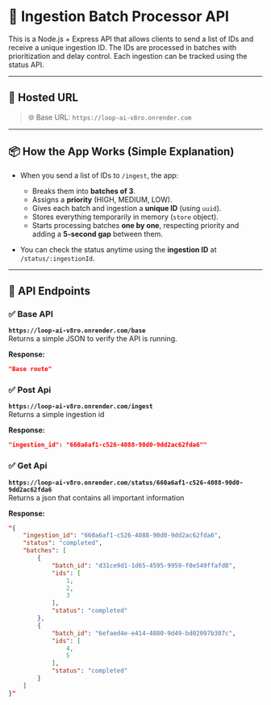 # 🧠 Ingestion Batch Processor API

This is a Node.js + Express API that allows clients to send a list of IDs and receive a unique ingestion ID. The IDs are processed in batches with prioritization and delay control. Each ingestion can be tracked using the status API.

---

## 🚀 Hosted URL

> 🌐 Base URL: `https://loop-ai-v8ro.onrender.com`  
---

## 📦 How the App Works (Simple Explanation)

- When you send a list of IDs to `/ingest`, the app:
  - Breaks them into **batches of 3**.
  - Assigns a **priority** (HIGH, MEDIUM, LOW).
  - Gives each batch and ingestion a **unique ID** (using `uuid`).
  - Stores everything temporarily in memory (`store` object).
  - Starts processing batches **one by one**, respecting priority and adding a **5-second gap** between them.

- You can check the status anytime using the **ingestion ID** at `/status/:ingestionId`.

---

## 📘 API Endpoints

### ✅ Base API
**`https://loop-ai-v8ro.onrender.com/base`**  
Returns a simple JSON to verify the API is running.

**Response:**
```json
"Base route"
```

### ✅ Post Api
**`https://loop-ai-v8ro.onrender.com/ingest`**  
Returns a simple ingestion id

**Response:**
```json
"ingestion_id": "660a6af1-c526-4088-90d0-9dd2ac62fda6""
```

### ✅ Get Api
**`https://loop-ai-v8ro.onrender.com/status/660a6af1-c526-4088-90d0-9dd2ac62fda6`**  
Returns a json that contains all important information

**Response:**
```json
"{
    "ingestion_id": "660a6af1-c526-4088-90d0-9dd2ac62fda6",
    "status": "completed",
    "batches": [
        {
            "batch_id": "d31ce9d1-1d65-4595-9959-f0e549ffafd0",
            "ids": [
                1,
                2,
                3
            ],
            "status": "completed"
        },
        {
            "batch_id": "6efaed4e-e414-4880-9d49-bd02097b307c",
            "ids": [
                4,
                5
            ],
            "status": "completed"
        }
    ]
}"
